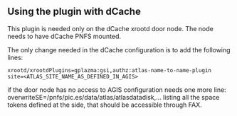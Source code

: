 Using the plugin with dCache
----------------------------

This plugin is needed only on the dCache xrootd door node.
The node needs to have dCache PNFS mounted.

The only change needed in the dCache configuration is to add the following lines:

	xrootd/xrootdPlugins=gplazma:gsi,authz:atlas-name-to-name-plugin
	site=<ATLAS_SITE_NAME_AS_DEFINED_IN_AGIS>


if the door node has no access to AGIS configuration needs one more line:
	overwriteSE=/pnfs/pic.es/data/atlas/atlasdatadisk,...
listing all the space tokens defined at the side, that should be accessible through FAX.
